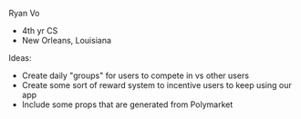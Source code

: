 Ryan Vo
- 4th yr CS
- New Orleans, Louisiana

Ideas:
- Create daily "groups" for users to compete in vs other users
- Create some sort of reward system to incentive users to keep using our app
- Include some props that are generated from Polymarket
